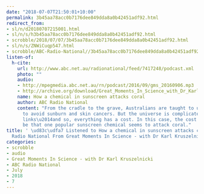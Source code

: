 ```yaml
---
date: "2018-07-07T21:50:01+10:00"
permalink: 3b45aa78acc0b7176dee849dda8a0b42451adf92.html
redirect_from:
- sl/n/d20180707215001.html
- sl/n/s/h3b45aa78acc0b7176dee849dda8a0b42451adf92.html
- scrobble/2018/07/07/3b45aa78acc0b7176dee849dda8a0b42451adf92.html
- sl/n/s/ZNWiCuqp547.html
- scrobble/ABC-Radio-National//3b45aa78acc0b7176dee849dda8a0b42451adf92.html
listen-of:
  h-cite:
    url: http://www.abc.net.au/radionational/feed/7417248/podcast.xml
    photo: ""
    audio:
    - http://mpegmedia.abc.net.au/rn/podcast/2016/09/gms_20160906.mp3
    - http://archive.org/download/Great_Moments_In_Science_with_Dr_Karl_Kruszelnicki-Podcast-by-ABC_Radio_National/How_a_chemical_in_sunscreen_attacks_coral.mp3
    name: How a chemical in sunscreen attacks coral
    author: ABC Radio National
    content: "From the cradle to the grave, Australians are taught to use sunscreen
      to avoid sunburn and skin cancers. But the universe is complicated, with unexpected
      links\u2014and so, everything has a cost. In this case, the cost appears to
      be that one popular sunscreen chemical seems to attack coral."
title: ' \ud83c\udfa7 Listened to How a chemical in sunscreen attacks coral by ABC
  Radio National From Great Moments In Science - with Dr Karl Kruszelnicki'
categories:
- scrobble
- audio
- Great Moments In Science - with Dr Karl Kruszelnicki
- ABC Radio National
- July
- 2018
- 7
---
```

